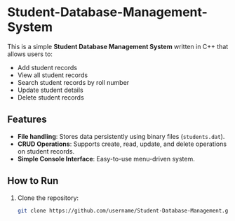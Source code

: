 # Student-Database-Management-System

This is a simple **Student Database Management System** written in C++ that allows users to:

- Add student records
- View all student records
- Search student records by roll number
- Update student details
- Delete student records

## Features

- **File handling**: Stores data persistently using binary files (`students.dat`).
- **CRUD Operations**: Supports create, read, update, and delete operations on student records.
- **Simple Console Interface**: Easy-to-use menu-driven system.

## How to Run

1. Clone the repository:
   ```bash
   git clone https://github.com/username/Student-Database-Management.git

